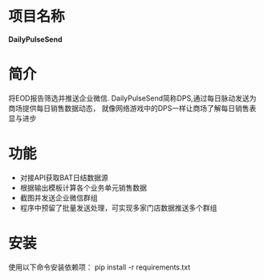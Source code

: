 # 项目名称
**DailyPulseSend**

# 简介
将EOD报告筛选并推送企业微信.
DailyPulseSend简称DPS,通过每日脉动发送为商场提供每日销售数据动态，
就像网络游戏中的DPS一样让商场了解每日销售表显与进步


# 功能
- 对接API获取BAT日结数据源
- 根据输出模板计算各个业务单元销售数据
- 截图并发送企业微信群组
- 程序中预留了批量发送处理，可实现多家门店数据推送多个群组

# 安装
使用以下命令安装依赖项：
pip install -r requirements.txt
